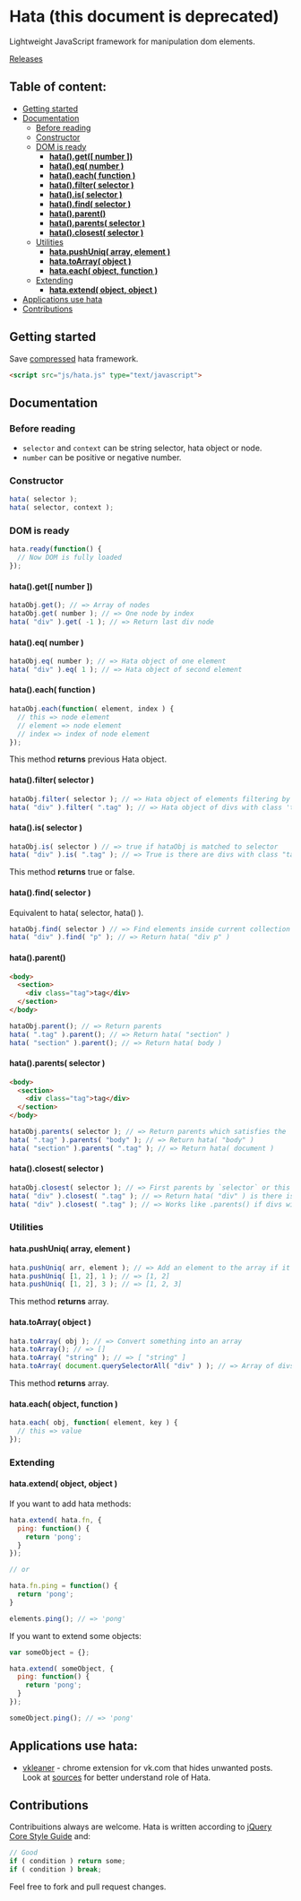 # Hata (this document is deprecated)

Lightweight JavaScript framework for manipulation dom elements.

[Releases](https://github.com/ezhlobo/hata/releases)

## Table of content:
* [Getting started](#getting-started)
* [Documentation](#documentation)
  * [Before reading](#before-reading)
  * [Constructor](#constructor)
  * [DOM is ready](#dom-is-ready)
    * __[hata().get([ number ])](#hataget-number-)__
    * __[hata().eq( number )](#hataeq-number-)__
    * __[hata().each( function )](#hataeach-function-)__
    * __[hata().filter( selector )](#hatafilter-selector-)__
    * __[hata().is( selector )](#hatais-selector-)__
    * __[hata().find( selector )](#hatafind-selector-)__
    * __[hata().parent()](#hataparent)__
    * __[hata().parents( selector )](#hataparents-selector-)__
    * __[hata().closest( selector )](#hataclosest-selector-)__
  * [Utilities](#utilities)
    * __[hata.pushUniq( array, element )](#hatapushuniq-array-element-)__
    * __[hata.toArray( object )](#hatatoarray-object-)__
    * __[hata.each( object, function )](#hataeach-object-function-)__
  * [Extending](#extending)
    * __[hata.extend( object, object )](#hataextend-object-object-)__
* [Applications use hata](#applications-use-hata)
* [Contributions](#contributions)

## Getting started

Save [compressed](http://mmjs.herokuapp.com/?url=https://raw.github.com/ezhlobo/hata/master/hata.js) hata framework.

```html
<script src="js/hata.js" type="text/javascript">
```

## Documentation

### Before reading
* `selector` and `context` can be string selector, hata object or node.
* `number` can be positive or negative number.

### Constructor
```js
hata( selector );
hata( selector, context );
```

### DOM is ready
```js
hata.ready(function() {
  // Now DOM is fully loaded
});
```

#### hata().get([ number ])
```js
hataObj.get(); // => Array of nodes
hataObj.get( number ); // => One node by index
hata( "div" ).get( -1 ); // => Return last div node
```

#### hata().eq( number )
```js
hataObj.eq( number ); // => Hata object of one element
hata( "div" ).eq( 1 ); // => Hata object of second element
```

#### hata().each( function )
```js
hataObj.each(function( element, index ) {
  // this => node element
  // element => node element
  // index => index of node element
});
```
This method __returns__ previous Hata object.

#### hata().filter( selector )
```js
hataObj.filter( selector ); // => Hata object of elements filtering by `selector`
hata( "div" ).filter( ".tag" ); // => Hata object of divs with class 'tag'
```

#### hata().is( selector )
```js
hataObj.is( selector ) // => true if hataObj is matched to selector
hata( "div" ).is( ".tag" ); // => True is there are divs with class "tag"
```
This method __returns__ true or false.

#### hata().find( selector )
Equivalent to hata( selector, hata() ).
```js
hataObj.find( selector ) // => Find elements inside current collection
hata( "div" ).find( "p" ); // => Return hata( "div p" )
```

#### hata().parent()
```html
<body>
  <section>
    <div class="tag">tag</div>
  </section>
</body>
```
```js
hataObj.parent(); // => Return parents
hata( ".tag" ).parent(); // => Return hata( "section" )
hata( "section" ).parent(); // => Return hata( body )
```

#### hata().parents( selector )
```html
<body>
  <section>
    <div class="tag">tag</div>
  </section>
</body>
```
```js
hataObj.parents( selector ); // => Return parents which satisfies the 'selector'
hata( ".tag" ).parents( "body" ); // => Return hata( "body" )
hata( "section" ).parents( ".tag" ); // => Return hata( document )
```

#### hata().closest( selector )
```js
hataObj.closest( selector ); // => First parents by `selector` or this elements if it is `selector`
hata( "div" ).closest( ".tag" ); // => Return hata( "div" ) is there is div with class "tag"
hata( "div" ).closest( ".tag" ); // => Works like .parents() if divs without class "tag"
```

### Utilities

#### hata.pushUniq( array, element )
```js
hata.pushUniq( arr, element ); // => Add an element to the array if it is unique
hata.pushUniq( [1, 2], 1 ); // => [1, 2]
hata.pushUniq( [1, 2], 3 ); // => [1, 2, 3]
```
This method __returns__ array.

#### hata.toArray( object )
```js
hata.toArray( obj ); // => Convert something into an array
hata.toArray(); // => []
hata.toArray( "string" ); // => [ "string" ]
hata.toArray( document.querySelectorAll( "div" ) ); // => Array of divs
```
This method __returns__ array.

#### hata.each( object, function )
```js
hata.each( obj, function( element, key ) {
  // this => value
});
```

### Extending
#### hata.extend( object, object )
If you want to add hata methods:
```js
hata.extend( hata.fn, {
  ping: function() {
    return 'pong';
  }
});

// or

hata.fn.ping = function() {
  return 'pong';
}

elements.ping(); // => 'pong'
```

If you want to extend some objects:
```js
var someObject = {};

hata.extend( someObject, {
  ping: function() {
    return 'pong';
  }
});

someObject.ping(); // => 'pong'
```

## Applications use hata:
* [vkleaner](http://vkleaner.losky.net) - chrome extension for vk.com that hides unwanted posts. Look at [sources](https://github.com/EvgenyZhlobo/vkleaner/tree/master/js) for better understand role of Hata.

## Contributions

Contribuitions always are welcome. Hata is written according to [jQuery Core Style Guide](http://contribute.jquery.org/style-guide/js/) and:
```js
// Good
if ( condition ) return some;
if ( condition ) break;
```
Feel free to fork and pull request changes.
